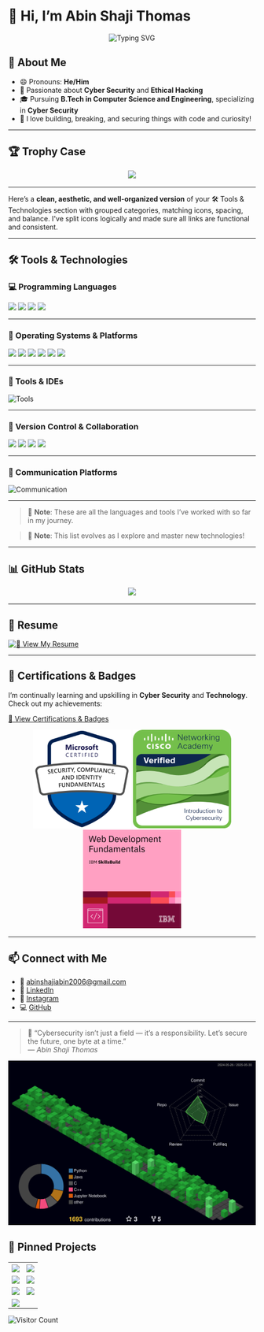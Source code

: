 # 👋 Hi, I’m Abin Shaji Thomas
<p align="center">
  <img src="https://readme-typing-svg.demolab.com?font=Fira+Code&size=20&duration=2000&pause=1000&color=00FF00&center=true&vCenter=true&width=500&lines=Cyber+Security+Researcher;Ethical+Hacker;CSE+Student+%7C+Specilalising+Cybersecuirty;GitHub+Addict+%7C+Tech+Explorer;Building+%26+Breaking+in+the+Digital+World" alt="Typing SVG" />
</p>


## 📘 About Me

- 😄 Pronouns: **He/Him**  
- 👀 Passionate about **Cyber Security** and **Ethical Hacking**  
- 🎓 Pursuing **B.Tech in Computer Science and Engineering**, specializing in **Cyber Security**  
- 🚀 I love building, breaking, and securing things with code and curiosity!

---

## 🏆 Trophy Case

<div align="center">
  <img src="https://github-profile-trophy.vercel.app/?username=Abin-Shaji-Thomas&theme=darkhub&row=1&margin-w=15&margin-h=15" />
</div>

---

Here’s a **clean, aesthetic, and well-organized version** of your 🛠️ Tools & Technologies section with grouped categories, matching icons, spacing, and balance. I've split icons logically and made sure all links are functional and consistent.

---
## 🛠️ Tools & Technologies

### 💻 Programming Languages
<p>
  <img src="https://skillicons.dev/icons?i=java" />
  <img src="https://skillicons.dev/icons?i=py" />
  <img src="https://skillicons.dev/icons?i=c" />
  <img src="https://skillicons.dev/icons?i=bash" />
</p>

---

### 🐧 Operating Systems & Platforms
<p>
  <img src="https://skillicons.dev/icons?i=linux" />
  <img src="https://skillicons.dev/icons?i=kali" />
  <img src="https://skillicons.dev/icons?i=redhat" />
  <img src="https://skillicons.dev/icons?i=ubuntu" />
  <img src="https://skillicons.dev/icons?i=windows" />
  <img src="https://skillicons.dev/icons?i=powershell" />
</p>

---

### 🧰 Tools & IDEs

![Tools](https://go-skill-icons.vercel.app/api/icons?i=chrome,excel,android,firefox,authenticator,discordbots,githubcopilot,edge,hackthebox,chatgpt,microsoftcopilot,postman,nvidia,leetcode,tryhackme,terminal,steam,wireshark,virtualbox,vim,vscode,eclipse,arduino)


---

### 🔗 Version Control & Collaboration
<p>
  <img src="https://skillicons.dev/icons?i=git" />
  <img src="https://skillicons.dev/icons?i=github" />
  <img src="https://skillicons.dev/icons?i=discord" />
  <img src="https://skillicons.dev/icons?i=linkedin" />
</p>

---

### 📡 Communication Platforms

  ![Communication](https://go-skill-icons.vercel.app/api/icons?i=facebook,outlook,telegram,gmail,linkedin,instagram)

---

> 📌 **Note**: These are all the languages and tools I’ve worked with so far in my journey.

> 📌 **Note**: This list evolves as I explore and master new technologies!



---

## 📊 GitHub Stats

<div align="center">
  <img src="https://github-readme-stats.vercel.app/api?username=Abin-Shaji-Thomas&show_icons=true&theme=dark&rank_icon=github&hide_border=false" />
</div>

---

## 📄 Resume

[![📄 View My Resume](https://img.shields.io/badge/Resume-Click%20Here-blue?style=for-the-badge&logo=adobeacrobatreader)](https://github.com/Abin-Shaji-Thomas/Abin-Shaji-Thomas/blob/main/Resume.pdf)

---

## 🏅 Certifications & Badges

I’m continually learning and upskilling in **Cyber Security** and **Technology**. Check out my achievements:

[🔗 View Certifications & Badges](https://github.com/Abin-Shaji-Thomas/Certifications-and-Badges)

<div align="center">
  <img src="https://github.com/Abin-Shaji-Thomas/Certifications-and-Badges/blob/main/Certifications%20and%20Badges/Microsoft%20Secuirty%2CCompliance%20and%20Identity%20Fundamentals%20Badge.png?raw=true" width="200" />
  <img src="https://github.com/Abin-Shaji-Thomas/Certifications-and-Badges/blob/main/Certifications%20and%20Badges/Cisco%20Introduction%20to%20Cybersecuirty%20Badge.png?raw=true" width="200" />
  <img src="https://github.com/Abin-Shaji-Thomas/Certifications-and-Badges/blob/main/Certifications%20and%20Badges/IBM%20web%20development%20Fundamentals%20Badge.png?raw=true" width="200" />
</div>

---

## 📫 Connect with Me

- 📧 [abinshajiabin2006@gmail.com](mailto:abinshajiabin2006@gmail.com)
- 💼 [LinkedIn](https://www.linkedin.com/in/abin-shaji-thomas/)
- 📸 [Instagram](https://www.instagram.com/abin_shaji_thomas/)
- 💻 [GitHub](https://github.com/Abin-Shaji-Thomas)

---

> 🔐 “Cybersecurity isn’t just a field — it’s a responsibility. Let’s secure the future, one byte at a time.”  
> — *Abin Shaji Thomas*

![](./profile-3d-contrib/profile-night-green.svg)

## 📌 Pinned Projects

<table>
  <tr>
    <td>
      <a href="https://github.com/Abin-Shaji-Thomas/Keylogger-Software">
        <img align="center" src="https://github-readme-stats.vercel.app/api/pin/?username=Abin-Shaji-Thomas&repo=Keylogger-Software&theme=dark" />
      </a>
    </td>
    <td>
      <a href="https://github.com/Abin-Shaji-Thomas/Text-Encryption-Using-Python">
        <img align="center" src="https://github-readme-stats.vercel.app/api/pin/?username=Abin-Shaji-Thomas&repo=Text-Encryption-Using-Python&theme=dark" />
      </a>
    </td>
  </tr>
  <tr>
    <td>
      <a href="https://github.com/Abin-Shaji-Thomas/File-Encryption-and-Decryption-using-C">
        <img align="center" src="https://github-readme-stats.vercel.app/api/pin/?username=Abin-Shaji-Thomas&repo=File-Encryption-and-Decryption-using-C&theme=dark" />
      </a>
    </td>
    <td>
      <a href="https://github.com/Abin-Shaji-Thomas/Phishing-Link-Detection">
        <img align="center" src="https://github-readme-stats.vercel.app/api/pin/?username=Abin-Shaji-Thomas&repo=Phishing-Link-Detection&theme=dark" />
      </a>
    </td>
  </tr>
  <tr>
    <td>
      <a href="https://github.com/Abin-Shaji-Thomas/Password-Strength-Checker-In-Java">
        <img align="center" src="https://github-readme-stats.vercel.app/api/pin/?username=Abin-Shaji-Thomas&repo=Password-Strength-Checker-In-Java&theme=dark" />
      </a>
    </td>
    <td>
      <a href="https://github.com/Abin-Shaji-Thomas/CPU-Pipeline-Simulation-using-Arduino-LCD">
        <img align="center" src="https://github-readme-stats.vercel.app/api/pin/?username=Abin-Shaji-Thomas&repo=CPU-Pipeline-Simulation-using-Arduino-LCD&theme=dark" />
      </a>
    </td>
  </tr>
  <tr>
    <td>
      <a href="https://github.com/Abin-Shaji-Thomas/LibraryManagementSystem">
        <img align="center" src="https://github-readme-stats.vercel.app/api/pin/?username=Abin-Shaji-Thomas&repo=LibraryManagementSystem&theme=dark" />
      </a>
    </td>
  </tr>
</table>

![Visitor Count](https://komarev.com/ghpvc/?username=Abin-Shaji-Thomas&label=Visitors&color=0e75b6&style=flat)




